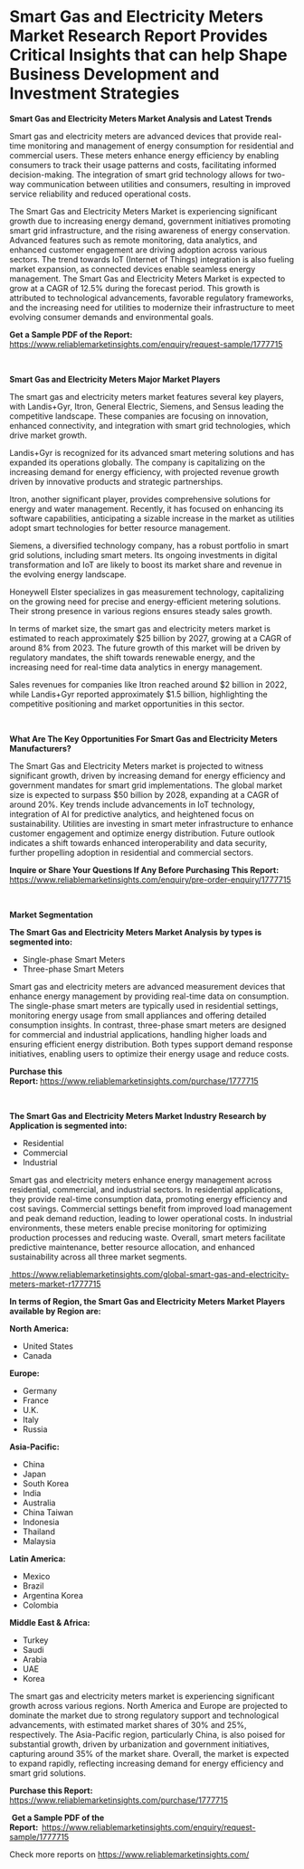 <p><h1>Smart Gas and Electricity Meters Market Research Report Provides Critical Insights that can help Shape Business Development and Investment Strategies</h1></p><p><strong>Smart Gas and Electricity Meters Market Analysis and Latest Trends</strong></p>
<p><p>Smart gas and electricity meters are advanced devices that provide real-time monitoring and management of energy consumption for residential and commercial users. These meters enhance energy efficiency by enabling consumers to track their usage patterns and costs, facilitating informed decision-making. The integration of smart grid technology allows for two-way communication between utilities and consumers, resulting in improved service reliability and reduced operational costs.</p><p>The Smart Gas and Electricity Meters Market is experiencing significant growth due to increasing energy demand, government initiatives promoting smart grid infrastructure, and the rising awareness of energy conservation. Advanced features such as remote monitoring, data analytics, and enhanced customer engagement are driving adoption across various sectors. The trend towards IoT (Internet of Things) integration is also fueling market expansion, as connected devices enable seamless energy management. The Smart Gas and Electricity Meters Market is expected to grow at a CAGR of 12.5% during the forecast period. This growth is attributed to technological advancements, favorable regulatory frameworks, and the increasing need for utilities to modernize their infrastructure to meet evolving consumer demands and environmental goals.</p></p>
<p><strong>Get a Sample PDF of the Report:&nbsp;</strong> <a href="https://www.reliablemarketinsights.com/enquiry/request-sample/1777715?utm_campaign=2217&utm_medium=2&utm_source=Github&utm_content=ia&utm_term=18022025&utm_id=smart-gas-and-electricity-meters">https://www.reliablemarketinsights.com/enquiry/request-sample/1777715</a></p>
<p>&nbsp;</p>
<p><strong>Smart Gas and Electricity Meters Major Market Players</strong></p>
<p><p>The smart gas and electricity meters market features several key players, with Landis+Gyr, Itron, General Electric, Siemens, and Sensus leading the competitive landscape. These companies are focusing on innovation, enhanced connectivity, and integration with smart grid technologies, which drive market growth. </p><p>Landis+Gyr is recognized for its advanced smart metering solutions and has expanded its operations globally. The company is capitalizing on the increasing demand for energy efficiency, with projected revenue growth driven by innovative products and strategic partnerships.</p><p>Itron, another significant player, provides comprehensive solutions for energy and water management. Recently, it has focused on enhancing its software capabilities, anticipating a sizable increase in the market as utilities adopt smart technologies for better resource management.</p><p>Siemens, a diversified technology company, has a robust portfolio in smart grid solutions, including smart meters. Its ongoing investments in digital transformation and IoT are likely to boost its market share and revenue in the evolving energy landscape.</p><p>Honeywell Elster specializes in gas measurement technology, capitalizing on the growing need for precise and energy-efficient metering solutions. Their strong presence in various regions ensures steady sales growth.</p><p>In terms of market size, the smart gas and electricity meters market is estimated to reach approximately $25 billion by 2027, growing at a CAGR of around 8% from 2023. The future growth of this market will be driven by regulatory mandates, the shift towards renewable energy, and the increasing need for real-time data analytics in energy management.</p><p>Sales revenues for companies like Itron reached around $2 billion in 2022, while Landis+Gyr reported approximately $1.5 billion, highlighting the competitive positioning and market opportunities in this sector.</p></p>
<p>&nbsp;</p>
<p><strong>What Are The Key Opportunities For Smart Gas and Electricity Meters Manufacturers?</strong></p>
<p><p>The Smart Gas and Electricity Meters market is projected to witness significant growth, driven by increasing demand for energy efficiency and government mandates for smart grid implementations. The global market size is expected to surpass $50 billion by 2028, expanding at a CAGR of around 20%. Key trends include advancements in IoT technology, integration of AI for predictive analytics, and heightened focus on sustainability. Utilities are investing in smart meter infrastructure to enhance customer engagement and optimize energy distribution. Future outlook indicates a shift towards enhanced interoperability and data security, further propelling adoption in residential and commercial sectors.</p></p>
<p><strong>Inquire or Share Your Questions If Any Before Purchasing This Report:</strong> <a href="https://www.reliablemarketinsights.com/enquiry/pre-order-enquiry/1777715?utm_campaign=2217&utm_medium=2&utm_source=Github&utm_content=ia&utm_term=18022025&utm_id=smart-gas-and-electricity-meters">https://www.reliablemarketinsights.com/enquiry/pre-order-enquiry/1777715</a></p>
<p>&nbsp;</p>
<p><strong>Market Segmentation</strong></p>
<p><strong>The Smart Gas and Electricity Meters Market Analysis by types is segmented into:</strong></p>
<p><ul><li>Single-phase Smart Meters</li><li>Three-phase Smart Meters</li></ul></p>
<p><p>Smart gas and electricity meters are advanced measurement devices that enhance energy management by providing real-time data on consumption. The single-phase smart meters are typically used in residential settings, monitoring energy usage from small appliances and offering detailed consumption insights. In contrast, three-phase smart meters are designed for commercial and industrial applications, handling higher loads and ensuring efficient energy distribution. Both types support demand response initiatives, enabling users to optimize their energy usage and reduce costs.</p></p>
<p><strong>Purchase this Report:&nbsp;</strong><a href="https://www.reliablemarketinsights.com/purchase/1777715?utm_campaign=2217&utm_medium=2&utm_source=Github&utm_content=ia&utm_term=18022025&utm_id=smart-gas-and-electricity-meters">https://www.reliablemarketinsights.com/purchase/1777715</a></p>
<p>&nbsp;</p>
<p><strong>The Smart Gas and Electricity Meters Market Industry Research by Application is segmented into:</strong></p>
<p><ul><li>Residential</li><li>Commercial</li><li>Industrial</li></ul></p>
<p><p>Smart gas and electricity meters enhance energy management across residential, commercial, and industrial sectors. In residential applications, they provide real-time consumption data, promoting energy efficiency and cost savings. Commercial settings benefit from improved load management and peak demand reduction, leading to lower operational costs. In industrial environments, these meters enable precise monitoring for optimizing production processes and reducing waste. Overall, smart meters facilitate predictive maintenance, better resource allocation, and enhanced sustainability across all three market segments.</p></p>
<p><a href="https://www.reliablemarketinsights.com/global-smart-gas-and-electricity-meters-market-r1777715?utm_campaign=2217&utm_medium=2&utm_source=Github&utm_content=ia&utm_term=18022025&utm_id=smart-gas-and-electricity-meters">&nbsp;https://www.reliablemarketinsights.com/global-smart-gas-and-electricity-meters-market-r1777715</a></p>
<p><strong>In terms of Region, the Smart Gas and Electricity Meters Market Players available by Region are:</strong></p>
<p>
    <p> <strong> North America: </strong>
        <ul>
            <li>United States</li>
            <li>Canada</li>
        </ul>
        </p> 
    <p> <strong> Europe: </strong>
        <ul>
            <li>Germany</li>
            <li>France</li>
            <li>U.K.</li>
            <li>Italy</li>
            <li>Russia</li>
        </ul>
        </p> 
    <p> <strong> Asia-Pacific: </strong>
        <ul>
            <li>China</li>
            <li>Japan</li>
            <li>South Korea</li>
            <li>India</li>
            <li>Australia</li>
            <li>China Taiwan</li>
            <li>Indonesia</li>
            <li>Thailand</li>
            <li>Malaysia</li>
        </ul>
        </p> 
    <p> <strong> Latin America: </strong>
        <ul>
            <li>Mexico</li>
            <li>Brazil</li>
            <li>Argentina Korea</li>
            <li>Colombia</li>
        </ul>
        </p> 
    <p> <strong> Middle East & Africa: </strong>
        <ul>
            <li>Turkey</li>
            <li>Saudi</li>
            <li>Arabia</li>
            <li>UAE</li>
            <li>Korea</li>
        </ul>
    </p>
    </p>
<p><p>The smart gas and electricity meters market is experiencing significant growth across various regions. North America and Europe are projected to dominate the market due to strong regulatory support and technological advancements, with estimated market shares of 30% and 25%, respectively. The Asia-Pacific region, particularly China, is also poised for substantial growth, driven by urbanization and government initiatives, capturing around 35% of the market share. Overall, the market is expected to expand rapidly, reflecting increasing demand for energy efficiency and smart grid solutions.</p></p>
<p><strong>Purchase this Report: </strong><a href="https://www.reliablemarketinsights.com/purchase/1777715?utm_campaign=2217&utm_medium=2&utm_source=Github&utm_content=ia&utm_term=18022025&utm_id=smart-gas-and-electricity-meters">https://www.reliablemarketinsights.com/purchase/1777715</a></p>
<p>&nbsp;<strong>Get a Sample PDF of the Report:&nbsp;&nbsp;</strong><a href="https://www.reliablemarketinsights.com/enquiry/request-sample/1777715?utm_campaign=2217&utm_medium=2&utm_source=Github&utm_content=ia&utm_term=18022025&utm_id=smart-gas-and-electricity-meters">https://www.reliablemarketinsights.com/enquiry/request-sample/1777715</a></p>
<p><strong></strong></p>
<p>Check more reports on <a href="https://www.reliablemarketinsights.com/?utm_campaign=2217&utm_medium=2&utm_source=Github&utm_content=ia&utm_term=18022025&utm_id=smart-gas-and-electricity-meters">https://www.reliablemarketinsights.com/</a></p>